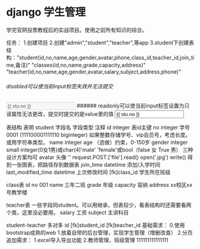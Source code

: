 django 学生管理
=======
学完官网投票教程后的实战项目。使用之前所有知识的综合。

任务：
1.创建项目
2.创建"admin","student","teacher",等app
3.student下创建表结构："student(id,no,name,age,gender,avatar,phone,class_id,teacher_id,join_time,备注)" "classes(id,no,name,grade,capacity,address)" "teacher(id,no,name,age,gender,avatar,salary,subject,address,phone)"


###### disabled可以使当前input标签失效并无法提交 
<input type="text" class="form-control" name="no"  value="{{ stu.no }}" disabled>
###### readonly可以使当前input标签设置为只读属性无法更改，提交时提交的是value里的值
<input type="text" class="form-control" name="no"  value="{{ stu.no }}" readonly>



表结构
表明 student
字段名     字段类型        注释
id          integer         表id主键
no          integer         学号          0001            (111100001111110 biginteger)    如果整数存储学号、vip会员号，考虑长度。或用字符串类型。
name        integer
age                                             （选做）约束，0-150岁
gender      integer                             small integer(0女1男)或char(4)'male' 'female'或bool（false 女 True 男） 三种设计方案均可
avatar                      头像      ''  request.POST.['file'].read() open('.jpg') write() 得到一张图表，把路径存到数据表
join_time   datetime        添加/入学时间
last_modified_time  datetime        上次修改时间
[fk]class_id        学生所在班级

class表
id
no   001
name     三年二班
grade  年级
capacity    容纳
address  xx校区xx号教学楼


teacher表
一些字段同student。可以用继承，但表较少，看表结构时还需要看两个类，这里没必要用。
salary  工资
subject     主讲科目

student-teacher   多对多
id
[fk]student_id
[fk]teacher_id
基础需求：
0.使用bootstrap成熟的web
1.放着自带的后台管理，实现学生管理（增删改查）
2.分页
追加需求：
1.excel导入导出功能
2.教师管理，班级管理
111111111111111